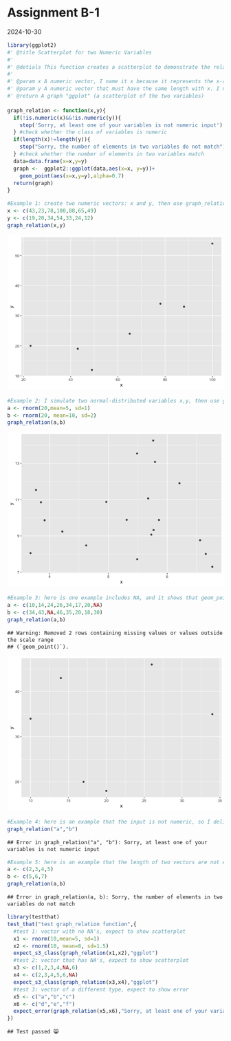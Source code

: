 Assignment B-1
================
2024-10-30

``` r
library(ggplot2)
#' @title Scatterplot for two Numeric Variables
#' 
#' @detials This function creates a scatterplot to demonstrate the relationship between two numeric variables. 
#'
#' @param x A numeric vector, I name it x because it represents the x-axis values.
#' @param y A numeric vector that must have the same length with x. I name it y because it represents the y-axis values
#' @return A graph "ggplot" (a scatterplot of the two variables)

graph_relation <- function(x,y){
  if(!is.numeric(x)&&!is.numeric(y)){
    stop('Sorry, at least one of your variables is not numeric input')
  } #check whether the class of variables is numeric
  if(length(x)!=length(y)){
    stop("Sorry, the number of elements in two variables do not match")
  } #check whether the number of elements in two variables match
  data=data.frame(x=x,y=y)
  graph <-  ggplot2::ggplot(data,aes(x=x, y=y))+
    geom_point(aes(x=x,y=y),alpha=0.7)
  return(graph)          
}
```

``` r
#Example 1: create two numeric vectors: x and y, then use graph_relation function
x <- c(43,23,78,100,88,65,49)
y <- c(19,20,34,54,33,24,12)
graph_relation(x,y)
```

![](Assignment-b1_files/figure-gfm/unnamed-chunk-2-1.png)<!-- -->

``` r
#Example 2: I simulate two normal-distributed variables x,y, then use graph_relation function
a <- rnorm(20,mean=5, sd=1)
b <- rnorm(20, mean=10, sd=2)
graph_relation(a,b)
```

![](Assignment-b1_files/figure-gfm/unnamed-chunk-3-1.png)<!-- -->

``` r
#Example 3: here is one example includes NA, and it shows that geom_point itself removes NAs
a <- c(10,14,24,26,34,17,20,NA)
b <- c(34,43,NA,46,35,20,18,30)
graph_relation(a,b)
```

    ## Warning: Removed 2 rows containing missing values or values outside the scale range
    ## (`geom_point()`).

![](Assignment-b1_files/figure-gfm/unnamed-chunk-4-1.png)<!-- -->

``` r
#Example 4: here is an example that the input is not numeric, so I deliberately show this error  
graph_relation("a","b")
```

    ## Error in graph_relation("a", "b"): Sorry, at least one of your variables is not numeric input

``` r
#Example 5: here is an example that the length of two vectors are not equal, so I deliverately show this error 
a <- c(2,3,4,5)
b <- c(5,6,7)
graph_relation(a,b)
```

    ## Error in graph_relation(a, b): Sorry, the number of elements in two variables do not match

``` r
library(testthat)
test_that("test graph_relation function",{
  #test 1: vector with no NA's, expect to show scatterplot
  x1 <- rnorm(10,mean=5, sd=1)
  x2 <- rnorm(10, mean=8, sd=1.5)
  expect_s3_class(graph_relation(x1,x2),"ggplot") 
  #test 2: vector that has NA's, expect to show scatterplot
  x3 <- c(1,2,3,4,NA,6)
  x4 <- c(2,3,4,5,6,NA)
  expect_s3_class(graph_relation(x3,x4),"ggplot")
  #test 3: vector of a different type, expect to show error
  x5 <- c("a","b","c")
  x6 <- c("d","e","f")
  expect_error(graph_relation(x5,x6),"Sorry, at least one of your variables is not numeric input")
})
```

    ## Test passed 😸
